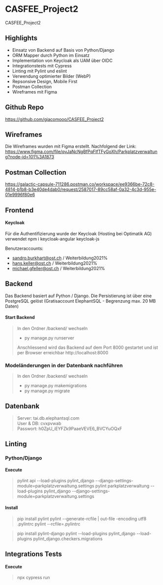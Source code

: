 # CASFEE_Project2
CASFEE_Project2

## Highlights
- Einsatz von Backend auf Basis von Python/Django
- ORM Mapper durch Python im Einsatz 
- Implementation von Keycloak als UAM über OIDC
- Integrationstests mit Cypress
- Linting mit Pylint und eslint
- Verwendung optimierter Bilder (WebP)
- Repsonsive Design, Mobile First
- Postman Collection
- Wireframes mit Figma


## Github Repo
https://github.com/giacomooo/CASFEE_Project2

## Wireframes
Die Wireframes wurden mit Figma erstellt. Nachfolgend der Link:
https://www.figma.com/file/qvJaNcNgBfPqFlfTFyGoXh/Parkplatzverwaltung?node-id=101%3A1873

## Postman Collection
https://galactic-capsule-711286.postman.co/workspace/ee9366be-72c8-4814-b1b8-b3e40de4dab0/request/2587017-89cc58af-0a32-4c3d-955e-01e9996f80e6


## Frontend

#### Keycloak
Für die Authentifizierung wurde der Keycloak (Hosting bei Optimatik AG) verwendet
npm i keycloak-angular keycloak-js

Benutzeraccounts:
- sandro.burkhart@ost.ch / Weiterbildung2021%
- hans.keller@ost.ch / Weiterbildung2021%
- michael.gfeller@ost.ch / Weiterbildung2021%

## Backend
Das Backend basiert auf Python / Django. Die Persistierung ist über eine PostgreSQL gelöst (Gratisaccount ElephantSQL - Begrenzung max. 20 MB Daten)

#### Start Backend
> In den Ordner /backend/ wechseln
> - py manage.py runserver
>
> Anschliessend wird das Backend auf dem Port 8000 gestartet und ist per Browser erreichbar http://localhost:8000

### Modeländerungen in der Datenbank nachführen
> In den Ordner /backend/ wechseln
> - py manage.py makemigrations
> - py manage.py migrate

## Datenbank
> Server: tai.db.elephantsql.com  
> User & DB: cvxpvwab  
> Passwort: h0ZpU_iEYFZk9PaaeVEVE6_BVCYuOQxF

## Linting

### Python/Django
#### Execute
> pylint api --load-plugins pylint_django --django-settings-module=parkplatzverwaltung.settings
> pylint parkplatzverwaltung --load-plugins pylint_django --django-settings-module=parkplatzverwaltung.settings

#### Install
> pip install pylint
> pylint --generate-rcfile | out-file -encoding utf8 .pylintrc
> pylint --rcfile=.pylintrc

> pip install pylint-django
> pylint --load-plugins pylint_django --load-plugins pylint_django.checkers.migrations

## Integrations Tests
#### Execute
> npx cypress run